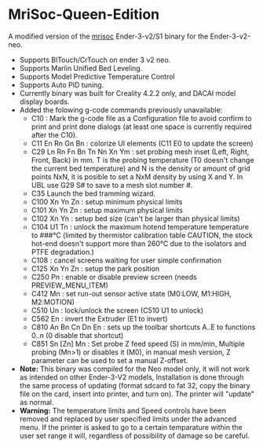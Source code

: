 # MriSoc-Queen-Edition
A modified version of the [mrisoc](https://github.com/mriscoc/Ender3V2S1.git) Ender-3-v2/S1 binary for the Ender-3-v2-neo.
- Supports BlTouch/CrTouch on ender 3 v2 neo.
- Supports Marlin Unified Bed Leveling.
- Supports Model Predictive Temperature Control
- Supports Auto PID tuning.
- Currently binary was built for Creality 4.2.2 only, and DACAI model display boards.
- Added the folowing g-code commands previously unavailable:
  - C10 : Mark the g-code file as a Configuration file to avoid confirm to print and print done dialogs (at least one space is currently required after the C10).
  - C11 En Rn Gn Bn : colorize UI elements (C11 E0 to update the screen)
  - C29 Ln Rn Fn Bn Tn Nn Xn Ym : set probing mesh inset (Left, Right, Front, Back) in mm.  T is the probing temperature (T0 doesn't change the current bed temperature) and N is the density or amount of grid points NxN, it is posible to set a NxM density by using X and Y. In UBL use G29 S# to save to a mesh slot number #.
  - C35 Launch the bed tramming wizard.
  - C100 Xn Yn Zn : setup minimum physical limits
  - C101 Xn Yn Zn : setup maximum physical limits
  - C102 Xn Yn : setup bed size (can't be larger than physical limits)
  - C104 U1 Tn : unlock the maximum hotend temperature temperature to ###°C (limited by thermistor calibration table CAUTION, the stock hot-end doesn't support more than 260°C due to the isolators and PTFE degradation.)
  - C108 : cancel screens waiting for user simple confirmation
  - C125 Xn Yn Zn : setup the park position
  - C250 Pn : enable or disable preview screen (needs PREVIEW_MENU_ITEM)
  - C412 Mn : set run-out sensor active state (M0:LOW, M1:HIGH, M2:MOTION)
  - C510 Un : lock/unlock the screen (C510 U1 to unlock)
  - C562 En : invert the Extruder (E1 to invert)
  - C810 An Bn Cn Dn En : sets up the toolbar shortcuts A..E to functions 0..n (0 disable that shortcut)
  - C851 Sn [Zn] Mn : Set probe Z feed speed (S) in mm/min, Multiple probing (Mn>1) or disables it (M0), in manual mesh version, Z parameter can be used to set a manual Z-offset.
- **Note:** This binary was compiled for the Neo model only, it will not work as intended on other Ender-3-V2 models, Installation is done through the same process of updating (format sdcard to fat 32, copy the binary file on the card, insert into printer, and turn on). The printer will "update" as normal.
- **Warning:** The temperature limits and Speed controls have been removed and replaced by user specified limits under the advanced menu. If the printer is asked to go to a certain temparature within the user set range it will, regardless of possibility of damage so be careful. 
